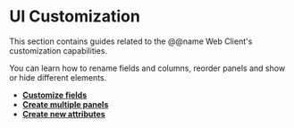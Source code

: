 # UI Customization

This section contains guides related to the @@name Web Client's customization capabilities.

You can learn how to rename fields and columns, reorder panels and show or hide different elements.

* **[Customize fields](customize-fields.md)**
* **[Create multiple panels](multiple-instances.md)**
* **[Create new attributes](new-attributes.md)**
